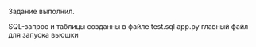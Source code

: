 Задание выполнил.

SQL-запрос и таблицы созданны в файле test.sql 
app.py главный файл для запуска вьюшки